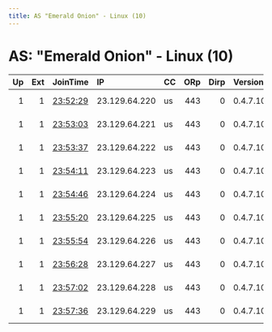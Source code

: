 ```yaml
---
title: AS "Emerald Onion" - Linux (10)
---
```


# AS: "Emerald Onion" - Linux (10)

|   Up |   Ext | JoinTime                                                                                              | IP            | CC   |   ORp |   Dirp | Version   | Contact                   | Nickname   |   eFamMembers |
|-----:|------:|:------------------------------------------------------------------------------------------------------|:--------------|:-----|------:|-------:|:----------|:--------------------------|:-----------|--------------:|
|    1 |     1 | [23:52:29](https://nusenu.github.io/OrNetStats/w/relay/39150D8F6E5661F70F549C50F8222851C216D8CF.html) | 23.129.64.220 | us   |   443 |      0 | 0.4.7.10  | url:emeraldonion.org proo | EO         |            41 |
|    1 |     1 | [23:53:03](https://nusenu.github.io/OrNetStats/w/relay/11948E49FA160F5E6FAC73F15A6A71E519FCC04C.html) | 23.129.64.221 | us   |   443 |      0 | 0.4.7.10  | url:emeraldonion.org proo | EO         |            41 |
|    1 |     1 | [23:53:37](https://nusenu.github.io/OrNetStats/w/relay/9334D96083D3CF0C1ED5B373323C9927BFE5C9B3.html) | 23.129.64.222 | us   |   443 |      0 | 0.4.7.10  | url:emeraldonion.org proo | EO         |            41 |
|    1 |     1 | [23:54:11](https://nusenu.github.io/OrNetStats/w/relay/5E82D5E2C21D1D1632BD61DF78C77ACB02D18CCE.html) | 23.129.64.223 | us   |   443 |      0 | 0.4.7.10  | url:emeraldonion.org proo | EO         |            41 |
|    1 |     1 | [23:54:46](https://nusenu.github.io/OrNetStats/w/relay/A0F27DEF0617EBB8671BDDBB4D521D11AF06C3D7.html) | 23.129.64.224 | us   |   443 |      0 | 0.4.7.10  | url:emeraldonion.org proo | EO         |            41 |
|    1 |     1 | [23:55:20](https://nusenu.github.io/OrNetStats/w/relay/D38709329B73AFA18E6923003F429A2FC65C0655.html) | 23.129.64.225 | us   |   443 |      0 | 0.4.7.10  | url:emeraldonion.org proo | EO         |            41 |
|    1 |     1 | [23:55:54](https://nusenu.github.io/OrNetStats/w/relay/787047C813B8A61FCC38245A162040310D3648CA.html) | 23.129.64.226 | us   |   443 |      0 | 0.4.7.10  | url:emeraldonion.org proo | EO         |            41 |
|    1 |     1 | [23:56:28](https://nusenu.github.io/OrNetStats/w/relay/EEC43C685C0D0F7CF12D0F9E7481E09D03C6BE6C.html) | 23.129.64.227 | us   |   443 |      0 | 0.4.7.10  | url:emeraldonion.org proo | EO         |            41 |
|    1 |     1 | [23:57:02](https://nusenu.github.io/OrNetStats/w/relay/71FCA424EDFD2BB8E6F766F93490A88D71AC7814.html) | 23.129.64.228 | us   |   443 |      0 | 0.4.7.10  | url:emeraldonion.org proo | EO         |            41 |
|    1 |     1 | [23:57:36](https://nusenu.github.io/OrNetStats/w/relay/B0230FA330C6A8EB4B80B13853752E74AB5E6505.html) | 23.129.64.229 | us   |   443 |      0 | 0.4.7.10  | url:emeraldonion.org proo | EO         |            41 |
